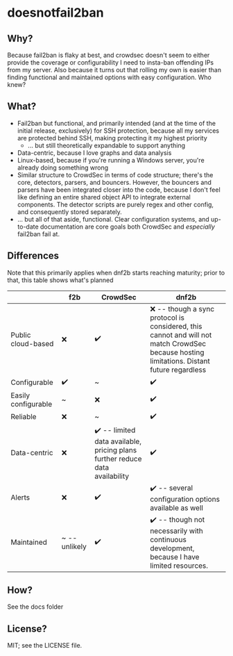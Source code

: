 # doesnotfail2ban

## Why?

Because fail2ban is flaky at best, and crowdsec doesn't seem to either provide the coverage or configurability I need to insta-ban offending IPs from my server. Also because it turns out that rolling my own is easier than finding functional and maintained options with easy configuration. Who knew?

## What?

* Fail2ban but functional, and primarily intended (and at the time of the initial release, exclusively) for SSH protection, because all my services are protected behind SSH, making protecting it my highest priority
    * ... but still theoretically expandable to support anything
* Data-centric, because I love graphs and data analysis
* Linux-based, because if you're running a Windows server, you're already doing something wrong
* Similar structure to CrowdSec in terms of code structure; there's the core, detectors, parsers, and bouncers. However, the bouncers and parsers have been integrated closer into the code, because I don't feel like defining an entire shared object API to integrate external components. The detector scripts are purely regex and other config, and consequently stored separately.
* ... but all of that aside, functional. Clear configuration systems, and up-to-date documentation are core goals both CrowdSec and _especially_ fail2ban fail at.

## Differences

Note that this primarily applies when dnf2b starts reaching maturity; prior to that, this table shows what's planned

|  | f2b | CrowdSec | dnf2b |
| --- | --- | --- | --- |
| Public cloud-based | ❌ | ✔️ | ❌ -- though a sync protocol is considered, this cannot and will not match CrowdSec because hosting limitations. Distant future regardless |
| Configurable | ✔️ | ~ | ✔️  |
| Easily configurable | ~ | ❌ | ✔️ |
| Reliable | ❌ | ~ | ✔️ |
| Data-centric | ❌ | ✔️ -- limited data available, pricing plans further reduce data availability | ✔️|
| Alerts | ❌ | ✔️| ✔️ -- several configuration options available as well |
| Maintained | ~ -- unlikely | ✔️ | ✔️ -- though not necessarily with continuous development, because I have limited resources. |


## How?

See the docs folder

## License?

MIT; see the LICENSE file.
